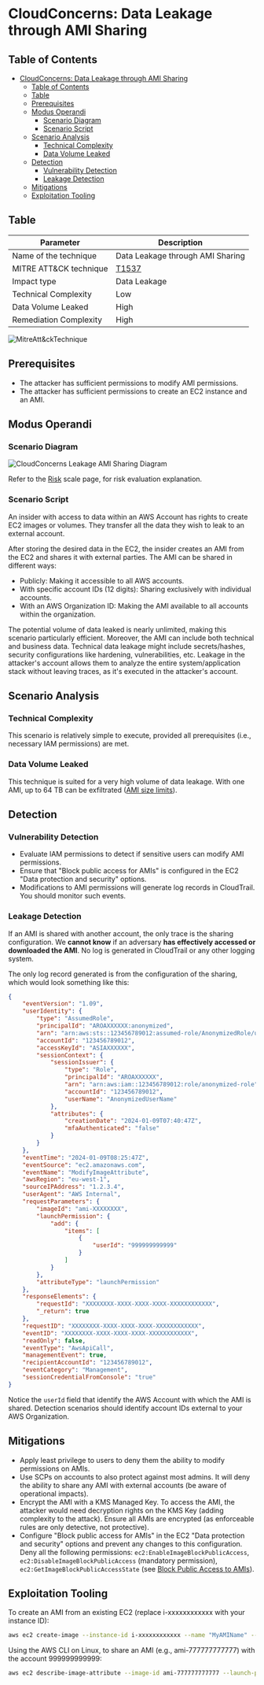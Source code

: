 # CloudConcerns: Data Leakage through AMI Sharing

## Table of Contents
- [CloudConcerns: Data Leakage through AMI Sharing](#cloudconcerns-data-leakage-through-ami-sharing)
  - [Table of Contents](#table-of-contents)
  - [Table](#table)
  - [Prerequisites](#prerequisites)
  - [Modus Operandi](#modus-operandi)
    - [Scenario Diagram](#scenario-diagram)
    - [Scenario Script](#scenario-script)
  - [Scenario Analysis](#scenario-analysis)
    - [Technical Complexity](#technical-complexity)
    - [Data Volume Leaked](#data-volume-leaked)
  - [Detection](#detection)
    - [Vulnerability Detection](#vulnerability-detection)
    - [Leakage Detection](#leakage-detection)
  - [Mitigations](#mitigations)
  - [Exploitation Tooling](#exploitation-tooling)

## Table

| Parameter                | Description                                                         |
|--------------------------|---------------------------------------------------------------------|
| Name of the technique    | Data Leakage through AMI Sharing                                    |
| MITRE ATT&CK technique   | [T1537](https://attack.mitre.org/techniques/T1537/)                 |
| Impact type              | Data Leakage                                                        |
| Technical Complexity     | Low                                                                 |
| Data Volume Leaked       | High                                                                |
| Remediation Complexity   | High                                                                |

![MitreAtt&ckTechnique](/img/t1537.png)

## Prerequisites

- The attacker has sufficient permissions to modify AMI permissions.
- The attacker has sufficient permissions to create an EC2 instance and an AMI.

## Modus Operandi

### Scenario Diagram

![CloudConcerns Leakage AMI Sharing Diagram](cloudconcerns-leakage-ami.svg)

Refer to the [Risk](/risk-scale.md) scale page, for risk evaluation explanation.

### Scenario Script

An insider with access to data within an AWS Account has rights to create EC2 images or volumes. They transfer all the data they wish to leak to an external account.

After storing the desired data in the EC2, the insider creates an AMI from the EC2 and shares it with external parties. The AMI can be shared in different ways:
- Publicly: Making it accessible to all AWS accounts.
- With specific account IDs (12 digits): Sharing exclusively with individual accounts.
- With an AWS Organization ID: Making the AMI available to all accounts within the organization.

The potential volume of data leaked is nearly unlimited, making this scenario particularly efficient. Moreover, the AMI can include both technical and business data. Technical data leakage might include secrets/hashes, security configurations like hardening, vulnerabilities, etc. Leakage in the attacker's account allows them to analyze the entire system/application stack without leaving traces, as it's executed in the attacker's account.

## Scenario Analysis

### Technical Complexity

This scenario is relatively simple to execute, provided all prerequisites (i.e., necessary IAM permissions) are met.

### Data Volume Leaked

This technique is suited for a very high volume of data leakage. With one AMI, up to 64 TB can be exfiltrated ([AMI size limits](https://docs.aws.amazon.com/AWSEC2/latest/UserGuide/ComponentsAMIs.html#storage-for-the-root-device)).

## Detection
### Vulnerability Detection

- Evaluate IAM permissions to detect if sensitive users can modify AMI permissions.
- Ensure that "Block public access for AMIs" is configured in the EC2 "Data protection and security" options.
- Modifications to AMI permissions will generate log records in CloudTrail. You should monitor such events.

### Leakage Detection

If an AMI is shared with another account, the only trace is the sharing configuration. We **cannot know** if an adversary **has effectively accessed or downloaded the AMI**. No log is generated in CloudTrail or any other logging system.

The only log record generated is from the configuration of the sharing, which would look something like this:

```json
{
    "eventVersion": "1.09",
    "userIdentity": {
        "type": "AssumedRole",
        "principalId": "AROAXXXXXX:anonymized",
        "arn": "arn:aws:sts::123456789012:assumed-role/AnonymizedRole/username",
        "accountId": "123456789012",
        "accessKeyId": "ASIAXXXXXX",
        "sessionContext": {
            "sessionIssuer": {
                "type": "Role",
                "principalId": "AROAXXXXXX",
                "arn": "arn:aws:iam::123456789012:role/anonymized-role",
                "accountId": "123456789012",
                "userName": "AnonymizedUserName"
            },
            "attributes": {
                "creationDate": "2024-01-09T07:40:47Z",
                "mfaAuthenticated": "false"
            }
        }
    },
    "eventTime": "2024-01-09T08:25:47Z",
    "eventSource": "ec2.amazonaws.com",
    "eventName": "ModifyImageAttribute",
    "awsRegion": "eu-west-1",
    "sourceIPAddress": "1.2.3.4",
    "userAgent": "AWS Internal",
    "requestParameters": {
        "imageId": "ami-XXXXXXXX",
        "launchPermission": {
            "add": {
                "items": [
                    {
                        "userId": "999999999999"
                    }
                ]
            }
        },
        "attributeType": "launchPermission"
    },
    "responseElements": {
        "requestId": "XXXXXXXX-XXXX-XXXX-XXXX-XXXXXXXXXXXX",
        "_return": true
    },
    "requestID": "XXXXXXXX-XXXX-XXXX-XXXX-XXXXXXXXXXXX",
    "eventID": "XXXXXXXX-XXXX-XXXX-XXXX-XXXXXXXXXXXX",
    "readOnly": false,
    "eventType": "AwsApiCall",
    "managementEvent": true,
    "recipientAccountId": "123456789012",
    "eventCategory": "Management",
    "sessionCredentialFromConsole": "true"
}
```
Notice the `userId` field that identify the AWS Account with which the AMI is shared. Detection scenarios should identify account IDs external to your AWS Organization.

## Mitigations

- Apply least privilege to users to deny them the ability to modify permissions on AMIs.
- Use SCPs on accounts to also protect against most admins. It will deny the ability to share any AMI with external accounts (be aware of operational impacts).
- Encrypt the AMI with a KMS Managed Key. To access the AMI, the attacker would need decryption rights on the KMS Key (adding complexity to the attack). Ensure all AMIs are encrypted (as enforceable rules are only detective, not protective).
- Configure "Block public access for AMIs" in the EC2 "Data protection and security" options and prevent any changes to this configuration. Deny all the following permissions: `ec2:EnableImageBlockPublicAccess`, `ec2:DisableImageBlockPublicAccess` (mandatory permission), `ec2:GetImageBlockPublicAccessState` (see [Block Public Access to AMIs](https://docs.aws.amazon.com/AWSEC2/latest/UserGuide/sharingamis-intro.html#block-public-access-to-amis)).


## Exploitation Tooling

To create an AMI from an existing EC2 (replace i-xxxxxxxxxxxx with your instance ID):
```bash
aws ec2 create-image --instance-id i-xxxxxxxxxxxx --name "MyAMIName" --description "My AMI description" --no-reboot
```


Using the AWS CLI on Linux, to share an AMI (e.g., ami-777777777777) with the account 999999999999:

```bash
aws ec2 describe-image-attribute --image-id ami-777777777777 --launch-permission "Add=[{UserId=999999999999}]"

```







